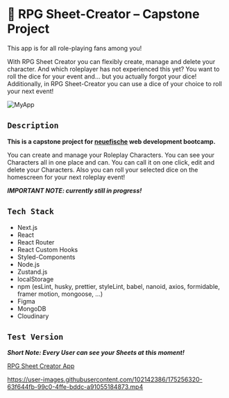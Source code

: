 # 🐉 RPG Sheet-Creator – Capstone Project

This app is for all role-playing fans among you! 

With RPG Sheet Creator you can flexibly create, manage and delete your character. And which roleplayer has not experienced this yet? You want to roll the dice for your event and... but you actually forgot your dice! Additionally, in RPG Sheet-Creator you can use a dice of your choice to roll your next event!

![MyApp](https://user-images.githubusercontent.com/102142386/175255022-79d2ef71-5626-49e5-aed4-db46f94fa7c0.png)

## `Description`

**This is a capstone project for [neuefische](https://www.neuefische.de/) web development bootcamp.**

You can create and manage your Roleplay Characters. You can see your Characters all in one place and can. You can call it on one click, edit and delete your Characters. Also you can roll your selected dice on the homescreen for your next roleplay event!


***IMPORTANT NOTE: currently still in progress!***


## `Tech Stack`

- Next.js
- React
- React Router
- React Custom Hooks
- Styled-Components
- Node.js
- Zustand.js
- localStorage
- npm (esLint, husky, prettier, styleLint, babel, nanoid, axios, formidable, framer motion, mongoose, ...)
- Figma
- MongoDB
- Cloudinary

## `Test Version`

***Short Note: Every User can see your Sheets at this moment!***

[RPG Sheet Creator App](https://capstone-project-phi-six.vercel.app/)


https://user-images.githubusercontent.com/102142386/175256320-63f644fb-99c0-4ffe-bddc-a91055184873.mp4






